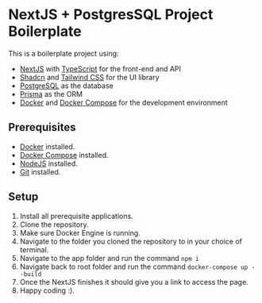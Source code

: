 # NextJS + PostgresSQL Project Boilerplate

This is a boilerplate project using: 
- [NextJS](https://nextjs.org/) with [TypeScript](https://www.typescriptlang.org/) for the front-end and API 
- [Shadcn](https://ui.shadcn.com/) and [Tailwind CSS](https://tailwindcss.com/) for the UI library
- [PostgreSQL](https://www.postgresql.org/) as the database 
- [Prisma](https://www.prisma.io/) as the ORM 
- [Docker](https://www.docker.com/) and [Docker Compose](https://docs.docker.com/compose/) for the development environment

## Prerequisites
- [Docker](https://www.docker.com/) installed.
- [Docker Compose](https://docs.docker.com/compose/install/) installed.
- [NodeJS](https://nodejs.org/) installed.
- [Git](https://git-scm.com/) installed.

## Setup
1. Install all prerequisite applications.
2. Clone the repository.
3. Make sure Docker Engine is running.
4. Navigate to the folder you cloned the repository to in your choice of terminal.
5. Navigate to the app folder and run the command `npm i`
6. Navigate back to root folder and run the command `docker-compose up --build`
7. Once the NextJS finishes it should give you a link to access the page.
8. Happy coding :).
